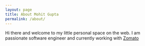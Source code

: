 ```yaml
---
layout: page
title: About Mohit Gupta
permalink: /about/
---
```


Hi there and welcome to my little personal space on the web. I am passionate software engineer and currently working with
[Zomato][zomato-organization]

[zomato-organization]: https://github.com/zomato
